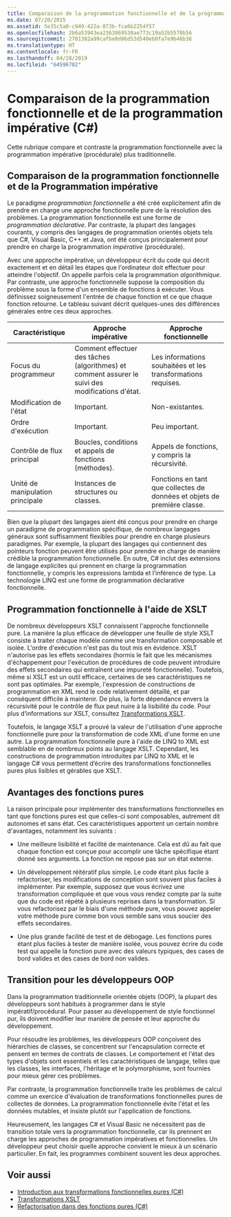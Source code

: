 ```yaml
---
title: Comparaison de la programmation fonctionnelle et de la programmation impérative (C#)
ms.date: 07/20/2015
ms.assetid: 5e35c5a0-c949-422a-873b-fca6b2254f57
ms.openlocfilehash: 2b6a53943ea2363869530ae773c19a52b5578b56
ms.sourcegitcommit: 2701302a99cafbe0d86d53d540eb0fa7e9b46b36
ms.translationtype: HT
ms.contentlocale: fr-FR
ms.lasthandoff: 04/28/2019
ms.locfileid: "64596702"
---
```

# <a name="functional-programming-vs-imperative-programming-c"></a>Comparaison de la programmation fonctionnelle et de la programmation impérative (C#)
Cette rubrique compare et contraste la programmation fonctionnelle avec la programmation impérative (procédurale) plus traditionnelle.  
  
## <a name="functional-programming-vs-imperative-programming"></a>Comparaison de la programmation fonctionnelle et de la Programmation impérative  
 Le paradigme *programmation fonctionnelle* a été créé explicitement afin de prendre en charge une approche fonctionnelle pure de la résolution des problèmes. La programmation fonctionnelle est une forme de *programmation déclarative*. Par contraste, la plupart des langages courants, y compris des langages de programmation orientés objets tels que C#, Visual Basic, C++ et Java, ont été conçus principalement pour prendre en charge la programmation *impérative* (procédurale).  
  
 Avec une approche impérative, un développeur écrit du code qui décrit exactement et en détail les étapes que l'ordinateur doit effectuer pour atteindre l'objectif. On appelle parfois cela la programmation *algorithmique*. Par contraste, une approche fonctionnelle suppose la composition du problème sous la forme d'un ensemble de fonctions à exécuter. Vous définissez soigneusement l'entrée de chaque fonction et ce que chaque fonction retourne. Le tableau suivant décrit quelques-unes des différences générales entre ces deux approches.  
  
|Caractéristique|Approche impérative|Approche fonctionnelle|  
|--------------------|-------------------------|-------------------------|  
|Focus du programmeur|Comment effectuer des tâches (algorithmes) et comment assurer le suivi des modifications d'état.|Les informations souhaitées et les transformations requises.|  
|Modification de l'état|Important.|Non-existantes.|  
|Ordre d'exécution|Important.|Peu important.|  
|Contrôle de flux principal|Boucles, conditions et appels de fonctions (méthodes).|Appels de fonctions, y compris la récursivité.|  
|Unité de manipulation principale|Instances de structures ou classes.|Fonctions en tant que collectes de données et objets de première classe.|  
  
 Bien que la plupart des langages aient été conçus pour prendre en charge un paradigme de programmation spécifique, de nombreux langages généraux sont suffisamment flexibles pour prendre en charge plusieurs paradigmes. Par exemple, la plupart des langages qui contiennent des pointeurs fonction peuvent être utilisés pour prendre en charge de manière crédible la programmation fonctionnelle. En outre, C# inclut des extensions de langage explicites qui prennent en charge la programmation fonctionnelle, y compris les expressions lambda et l’inférence de type. La technologie LINQ est une forme de programmation déclarative fonctionnelle.  
  
## <a name="functional-programming-using-xslt"></a>Programmation fonctionnelle à l'aide de XSLT  
 De nombreux développeurs XSLT connaissent l'approche fonctionnelle pure. La manière la plus efficace de développer une feuille de style XSLT consiste à traiter chaque modèle comme une transformation composable et isolée. L'ordre d'exécution n'est pas du tout mis en évidence. XSLT n'autorise pas les effets secondaires (hormis le fait que les mécanismes d'échappement pour l'exécution de procédures de code peuvent introduire des effets secondaires qui entraînent une impureté fonctionnelle). Toutefois, même si XSLT est un outil efficace, certaines de ses caractéristiques ne sont pas optimales. Par exemple, l'expression de constructions de programmation en XML rend le code relativement détaillé, et par conséquent difficile à maintenir. De plus, la forte dépendance envers la récursivité pour le contrôle de flux peut nuire à la lisibilité du code. Pour plus d’informations sur XSLT, consultez [Transformations XSLT](../../../../standard/data/xml/xslt-transformations.md).  
  
 Toutefois, le langage XSLT a prouvé la valeur de l'utilisation d'une approche fonctionnelle pure pour la transformation de code XML d'une forme en une autre. La programmation fonctionnelle pure à l'aide de LINQ to XML est semblable en de nombreux points au langage XSLT. Cependant, les constructions de programmation introduites par LINQ to XML et le langage C# vous permettent d’écrire des transformations fonctionnelles pures plus lisibles et gérables que XSLT.  
  
## <a name="advantages-of-pure-functions"></a>Avantages des fonctions pures  
 La raison principale pour implémenter des transformations fonctionnelles en tant que fonctions pures est que celles-ci sont composables, autrement dit autonomes et sans état. Ces caractéristiques apportent un certain nombre d'avantages, notamment les suivants :  
  
- Une meilleure lisibilité et facilité de maintenance. Cela est dû au fait que chaque fonction est conçue pour accomplir une tâche spécifique étant donné ses arguments. La fonction ne repose pas sur un état externe.  
  
- Un développement réitératif plus simple. Le code étant plus facile à refactoriser, les modifications de conception sont souvent plus faciles à implémenter. Par exemple, supposez que vous écrivez une transformation compliquée et que vous vous rendez compte par la suite que du code est répété à plusieurs reprises dans la transformation. Si vous refactorisez par le biais d'une méthode pure, vous pouvez appeler votre méthode pure comme bon vous semble sans vous soucier des effets secondaires.  
  
- Une plus grande facilité de test et de débogage. Les fonctions pures étant plus faciles à tester de manière isolée, vous pouvez écrire du code test qui appelle la fonction pure avec des valeurs typiques, des cases de bord valides et des cases de bord non valides.  
  
## <a name="transitioning-for-oop-developers"></a>Transition pour les développeurs OOP  
 Dans la programmation traditionnelle orientée objets (OOP), la plupart des développeurs sont habitués à programmer dans le style impératif/procédural. Pour passer au développement de style fonctionnel pur, ils doivent modifier leur manière de pensée et leur approche du développement.  
  
 Pour résoudre les problèmes, les développeurs OOP conçoivent des hiérarchies de classes, se concentrent sur l'encapsulation correcte et pensent en termes de contrats de classes. Le comportement et l'état des types d'objets sont essentiels et les caractéristiques de langage, telles que les classes, les interfaces, l'héritage et le polymorphisme, sont fournies pour mieux gérer ces problèmes.  
  
 Par contraste, la programmation fonctionnelle traite les problèmes de calcul comme un exercice d'évaluation de transformations fonctionnelles pures de collectes de données. La programmation fonctionnelle évite l'état et les données mutables, et insiste plutôt sur l'application de fonctions.  
  
 Heureusement, les langages C# et Visual Basic ne nécessitent pas de transition totale vers la programmation fonctionnelle, car ils prennent en charge les approches de programmation impératives et fonctionnelles. Un développeur peut choisir quelle approche convient le mieux à un scénario particulier. En fait, les programmes combinent souvent les deux approches.  
  
## <a name="see-also"></a>Voir aussi

- [Introduction aux transformations fonctionnelles pures (C#)](../../../../csharp/programming-guide/concepts/linq/introduction-to-pure-functional-transformations.md)
- [Transformations XSLT](../../../../standard/data/xml/xslt-transformations.md)
- [Refactorisation dans des fonctions pures (C#)](../../../../csharp/programming-guide/concepts/linq/refactoring-into-pure-functions.md)
